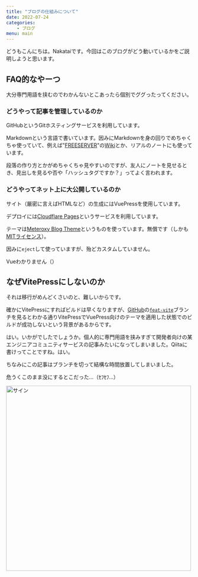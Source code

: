 ```yaml
---
title: "ブログの仕組みについて"
date: 2022-07-24
categories:
    - ブログ
menu: main
---
```


どうもこんにちは。Nakataiです。今回はこのブログがどう動いているかをご説明しようと思います。

## FAQ的なやーつ

大分専門用語を挟むのでわかんないとこあったら個別でググったってください。

### どうやって記事を管理しているのか

GitHubというGitホスティングサービスを利用しています。

Markdownという言語で書いています。因みにMarkdownを身の回りでめちゃくちゃ使っていて、例えば"[FREESERVER](https://freeserver.pro)"の[Wiki](https://wiki.freeserver.pro)とか、リアルのノートにも使っています。

段落の作り方とかがめちゃくちゃ見やすいのですが、友人にノートを見せるとき、見出しを見るや否や「ハッシュタグですか？」ってよく言われます。

### どうやってネット上に大公開しているのか

サイト（厳密に言えばHTMLなど）の生成にはVuePressを使用しています。

デプロイには[Cloudflare Pages](https://pages.cloudflare.com)というサービスを利用しています。

テーマは[Meteroxy Blog Theme](https://github.com/meteorlxy/vuepress-theme-meteorlxy)というものを使っています。無償です（しかも[MITライセンス](https://github.com/meteorlxy/vuepress-theme-meteorlxy/blob/master/LICENSE)）。

因みに`eject`して使っていますが、殆どカスタムしていません。

Vueわかりません（）

## なぜVitePressにしないのか

それは移行がめんどくさいのと、難しいからです。

確かにVitePressにすればビルドは早くなりますが、[GitHub](https://github.com)の[`feat-vite`](https://github.com/Nakatai-0322/blog/tree/feat-vite)ブランチを見るとわかる通りVitePressでVuePress向けのテーマを適用した状態でのビルドが成功しないという背景があるからです。

はい。いかがでしたでしょうか。個人的に専門用語を挟みすぎて開発者向けの某エンジニアコミュニティサービスの記事みたいになってしまいました。Qiitaに書けってことですね。はい。

ちなみにこの記事はブランチを切って結構な時間放置してしまいました。

危うくこのまま没にするとこだった...（ｾﾌｾﾌ...）

<img src="https://cdn.nakatai.ga/img/sign.webp" width="500" alt="サイン">
